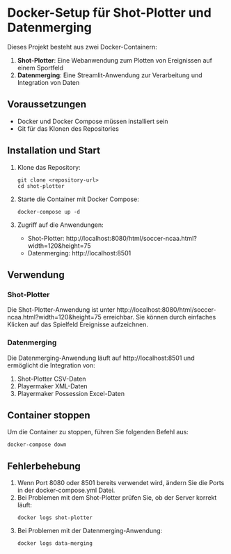 # Docker-Setup für Shot-Plotter und Datenmerging

Dieses Projekt besteht aus zwei Docker-Containern:
1. **Shot-Plotter**: Eine Webanwendung zum Plotten von Ereignissen auf einem Sportfeld
2. **Datenmerging**: Eine Streamlit-Anwendung zur Verarbeitung und Integration von Daten

## Voraussetzungen

- Docker und Docker Compose müssen installiert sein
- Git für das Klonen des Repositories

## Installation und Start

1. Klone das Repository:
   ```
   git clone <repository-url>
   cd shot-plotter
   ```

2. Starte die Container mit Docker Compose:
   ```
   docker-compose up -d
   ```

3. Zugriff auf die Anwendungen:
   - Shot-Plotter: http://localhost:8080/html/soccer-ncaa.html?width=120&height=75
   - Datenmerging: http://localhost:8501

## Verwendung

### Shot-Plotter
Die Shot-Plotter-Anwendung ist unter http://localhost:8080/html/soccer-ncaa.html?width=120&height=75 erreichbar. Sie können durch einfaches Klicken auf das Spielfeld Ereignisse aufzeichnen.

### Datenmerging
Die Datenmerging-Anwendung läuft auf http://localhost:8501 und ermöglicht die Integration von:
1. Shot-Plotter CSV-Daten
2. Playermaker XML-Daten
3. Playermaker Possession Excel-Daten

## Container stoppen

Um die Container zu stoppen, führen Sie folgenden Befehl aus:
```
docker-compose down
```

## Fehlerbehebung

1. Wenn Port 8080 oder 8501 bereits verwendet wird, ändern Sie die Ports in der docker-compose.yml Datei.
2. Bei Problemen mit dem Shot-Plotter prüfen Sie, ob der Server korrekt läuft:
   ```
   docker logs shot-plotter
   ```
3. Bei Problemen mit der Datenmerging-Anwendung:
   ```
   docker logs data-merging
   ``` 